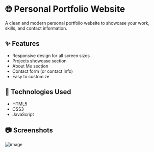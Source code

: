 # 🌐 Personal Portfolio Website

A clean and modern personal portfolio website to showcase your work, skills, and contact information.

## ✨ Features

- Responsive design for all screen sizes  
- Projects showcase section  
- About Me section  
- Contact form (or contact info)  
- Easy to customize  

## 🚀 Technologies Used

- HTML5  
- CSS3  
- JavaScript 

## 📷 Screenshots
![image](https://github.com/user-attachments/assets/7b1c6d98-3230-4920-ae43-0d6996a2d973)

